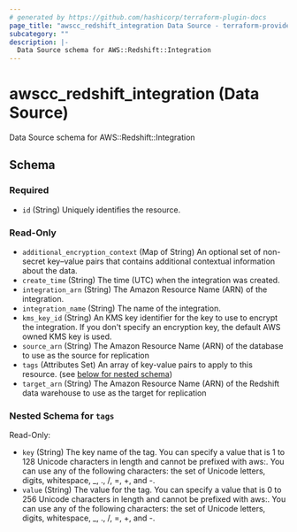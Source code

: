 ```yaml
---
# generated by https://github.com/hashicorp/terraform-plugin-docs
page_title: "awscc_redshift_integration Data Source - terraform-provider-awscc"
subcategory: ""
description: |-
  Data Source schema for AWS::Redshift::Integration
---
```


# awscc_redshift_integration (Data Source)

Data Source schema for AWS::Redshift::Integration



<!-- schema generated by tfplugindocs -->
## Schema

### Required

- `id` (String) Uniquely identifies the resource.

### Read-Only

- `additional_encryption_context` (Map of String) An optional set of non-secret key–value pairs that contains additional contextual information about the data.
- `create_time` (String) The time (UTC) when the integration was created.
- `integration_arn` (String) The Amazon Resource Name (ARN) of the integration.
- `integration_name` (String) The name of the integration.
- `kms_key_id` (String) An KMS key identifier for the key to use to encrypt the integration. If you don't specify an encryption key, the default AWS owned KMS key is used.
- `source_arn` (String) The Amazon Resource Name (ARN) of the database to use as the source for replication
- `tags` (Attributes Set) An array of key-value pairs to apply to this resource. (see [below for nested schema](#nestedatt--tags))
- `target_arn` (String) The Amazon Resource Name (ARN) of the Redshift data warehouse to use as the target for replication

<a id="nestedatt--tags"></a>
### Nested Schema for `tags`

Read-Only:

- `key` (String) The key name of the tag. You can specify a value that is 1 to 128 Unicode characters in length and cannot be prefixed with aws:. You can use any of the following characters: the set of Unicode letters, digits, whitespace, _, ., /, =, +, and -.
- `value` (String) The value for the tag. You can specify a value that is 0 to 256 Unicode characters in length and cannot be prefixed with aws:. You can use any of the following characters: the set of Unicode letters, digits, whitespace, _, ., /, =, +, and -.

